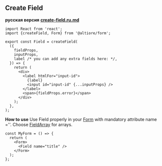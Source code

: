 ## Create Field

**русская версия** [**create-field.ru.md**](create-field.ru.md)

```tsx
import React from 'react';
import {createField, Form} from '@altiore/form';

export const Field = createField(
  ({
    fieldProps,
    inputProps,
    label /* you can add any extra fields here: */,
  }) => {
    return (
      <div>
        <label htmlFor="input-id">
          {label}
          <input id="input-id" {...inputProps} />
        </label>
        <span>{fieldProps.error}</span>
      </div>
    );
  },
);
```

**How to use**
Use Field properly in your [Form](README.md) with mandatory attribute name =''. Choose [FieldArray](create-field-array.md) for arrays.

```tsx
const MyForm = () => {
  return (
    <Form>
      <Field name="title" />
    </Form>
  );
};
```
